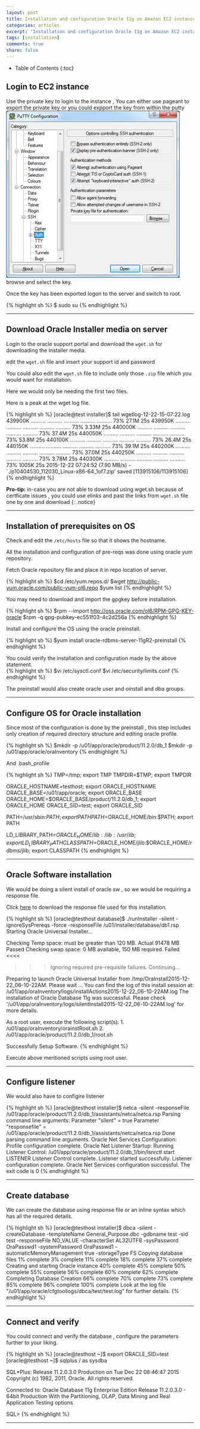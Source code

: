 ```yaml
---
layout: post
title: Installation and configuration Oracle 11g on Amazon EC2 instance.
categories: articles
excerpt: "Installation and configuration Oracle 11g on Amazon EC2 instance."
tags: [installation]
comments: true
share: false
---
```


* Table of Contents
{:toc}


## Login to EC2 instance

Use the private key to login to the instance , You can either use pageant to export the private key or you could expport the key from within the putty  
![Putty Key export](/attachments/putty.png)
browse and select the key.

Once the key has been exported logon to the server and switch to root.

{% highlight sh %}
$ sudo su
{% endhighlight %}

---

## Download Oracle Installer media on server

Login to the oracle support portal and download the `wget.sh` for downloading the installer media.

edit the `wget.sh` file and insert your support id and password

You could also edit the `wget.sh` file to include only those `.zip` file which you would want for installation.

Here we would only be needing the first two files.

Here is a peak at the wget log file.

{% highlight sh %}
[oracle@test installer]$ tail wgetlog-12-22-15-07\:22.log
439900K .......... .......... .......... .......... .......... 73% 27.1M 25s
439950K .......... .......... .......... .......... .......... 73% 3.33M 25s
440000K .......... .......... .......... .......... .......... 73% 37.4M 25s
440050K .......... .......... .......... .......... .......... 73% 53.8M 25s
440100K .......... .......... .......... .......... .......... 73% 26.4M 25s
440150K .......... .......... .......... .......... .......... 73% 39.1M 25s
440200K .......... .......... .......... .......... .......... 73% 37.0M 25s
440250K .......... .......... .......... .......... .......... 73% 3.78M 25s
440300K .......... .......... .......... .......... .......... 73% 1005K 25s
2015-12-22 07:24:52 (7.90 MB/s) - `./p10404530_112030_Linux-x86-64_1of7.zip' saved [113915106/113915106]
{% endhighlight %}

**Pro-tip:** in-case you are not able to download using wget.sh because of certficate issues , you could use elinks and past the links from `wget.sh` file one by one and download
{: .notice}

---

## Installation of prerequisites on OS

Check and edit the `/etc/hosts` file so that it shows the hostname.

All the installation and configuration of pre-reqs was done using oracle yum repository.

Fetch Oracle repository file and place it in repo location of server.

{% highlight sh %}
$cd /etc/yum.repos.d/
$wget http://public-yum.oracle.com/public-yum-ol6.repo
$yum list
{% endhighlight %}

You may need to download and import the gpgkey before installation.

{% highlight sh %}
$rpm --import http://oss.oracle.com/ol6/RPM-GPG-KEY-oracle
$rpm -q gpg-pubkey-ec551f03-4c2d256a
{% endhighlight %}

Install and configure the OS using the oracle preinstall.

{% highlight sh %}
$yum install oracle-rdbms-server-11gR2-preinstall
{% endhighlight %}

You could verify the installation and configuration made by the above statement.  
{% highlight sh %}
$vi /etc/sysctl.conf
$vi /etc/security/limits.conf
{% endhighlight %}

The preinstall would also create oracle user and oinstall and dba groups.  

---

## Configure OS for Oracle installation

Since most of the configuration is done by the preinstall , this step includes only creation of required directory structure and editing oracle profile.

{% highlight sh %}
$mkdir -p /u01/app/oracle/product/11.2.0/db_1
$mkdir -p /u01/app/oracle/oraInventory
{% endhighlight %}

And .bash_profile

{% highlight sh %}
TMP=/tmp; export TMP
TMPDIR=$TMP; export TMPDIR

ORACLE_HOSTNAME=testhost; export ORACLE_HOSTNAME
ORACLE_BASE=/u01/app/oracle; export ORACLE_BASE
ORACLE_HOME=$ORACLE_BASE/product/11.2.0/db_1; export ORACLE_HOME
ORACLE_SID=test; export ORACLE_SID

PATH=/usr/sbin:$PATH; export PATH
PATH=$ORACLE_HOME/bin:$PATH; export PATH

LD_LIBRARY_PATH=$ORACLE_HOME/lib:/lib:/usr/lib; export LD_LIBRARY_PATH
CLASSPATH=$ORACLE_HOME/jlib:$ORACLE_HOME/rdbms/jlib; export CLASSPATH
{% endhighlight %}


---

## Oracle Software installation

We would be doing a silent install of oracle sw , so we would be requiring a response file.

Click [here](/attachments/db_install.rsp) to download the response file used for this installation.

{% highlight sh %}
[oracle@testhost database]$ ./runInstaller -silent -ignoreSysPrereqs -force -responseFile /u01/installer/database/db1.rsp
Starting Oracle Universal Installer...

Checking Temp space: must be greater than 120 MB.   Actual 91478 MB    Passed
Checking swap space: 0 MB available, 150 MB required.    Failed <<<<

>>> Ignoring required pre-requisite failures. Continuing...

Preparing to launch Oracle Universal Installer from /tmp/OraInstall2015-12-22_06-10-22AM. Please wait ...
You can find the log of this install session at:
 /u01/app/oraInventory/logs/installActions2015-12-22_06-10-22AM.log
The installation of Oracle Database 11g was successful.
Please check '/u01/app/oraInventory/logs/silentInstall2015-12-22_06-10-22AM.log' for more details.

As a root user, execute the following script(s):
        1. /u01/app/oraInventory/orainstRoot.sh
        2. /u01/app/oracle/product/11.2.0/db_1/root.sh
		
Successfully Setup Software.
{% endhighlight %}

Execute above mentioned scripts using root user.

---

## Configure listener

We would also have to configire listener

{% highlight sh %}
[oracle@testhost installer]$ netca -silent -responseFile /u01/app/oracle/product/11.2.0/db_1/assistants/netca/netca.rsp
Parsing command line arguments:
    Parameter "silent" = true
    Parameter "responsefile" = /u01/app/oracle/product/11.2.0/db_1/assistants/netca/netca.rsp
Done parsing command line arguments.
Oracle Net Services Configuration:
Profile configuration complete.
Oracle Net Listener Startup:
    Running Listener Control:
      /u01/app/oracle/product/11.2.0/db_1/bin/lsnrctl start LISTENER
    Listener Control complete.
    Listener started successfully.
Listener configuration complete.
Oracle Net Services configuration successful. The exit code is 0
{% endhighlight %}

---

## Create database

We can create the database using response file or an inline syntax which has all the required details.

{% highlight sh %}
[oracle@testhost installer]$  dbca -silent -createDatabase   -templateName General_Purpose.dbc   -gdbname test -sid test -responseFile NO_VALUE   -characterSet AL32UTF8   -sysPassword OraPasswd1   -systemPassword OraPasswd1   -automaticMemoryManagement true   -storageType FS
Copying database files
1% complete
3% complete
11% complete
18% complete
37% complete
Creating and starting Oracle instance
40% complete
45% complete
50% complete
55% complete
56% complete
60% complete
62% complete
Completing Database Creation
66% complete
70% complete
73% complete
85% complete
96% complete
100% complete
Look at the log file "/u01/app/oracle/cfgtoollogs/dbca/test/test.log" for further details.
{% endhighlight %}

---

## Connect and verify

You could connect and verify the database , configure the parameters further to your liking.

{% highlight sh %}
[oracle@testhost ~]$ export ORACLE_SID=test
[oracle@testhost ~]$ sqlplus / as sysdba

SQL*Plus: Release 11.2.0.3.0 Production on Tue Dec 22 08:46:47 2015
Copyright (c) 1982, 2011, Oracle.  All rights reserved.

Connected to:
Oracle Database 11g Enterprise Edition Release 11.2.0.3.0 - 64bit Production
With the Partitioning, OLAP, Data Mining and Real Application Testing options

SQL>
{% endhighlight %}

---